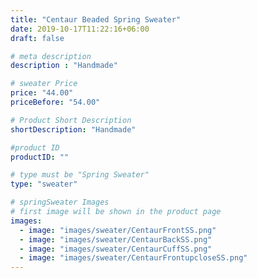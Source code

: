 ```yaml
---
title: "Centaur Beaded Spring Sweater"
date: 2019-10-17T11:22:16+06:00
draft: false

# meta description
description : "Handmade"

# sweater Price
price: "44.00"
priceBefore: "54.00"

# Product Short Description
shortDescription: "Handmade"

#product ID
productID: ""

# type must be "Spring Sweater"
type: "sweater"

# springSweater Images
# first image will be shown in the product page
images:
  - image: "images/sweater/CentaurFrontSS.png"
  - image: "images/sweater/CentaurBackSS.png"
  - image: "images/sweater/CentaurCuffSS.png"
  - image: "images/sweater/CentaurFrontupcloseSS.png"
---
```



